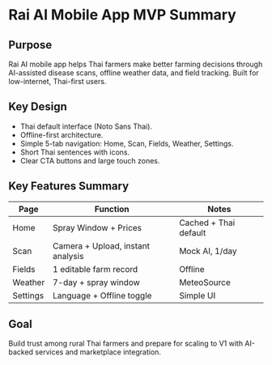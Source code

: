 # Rai AI Mobile App MVP Summary

## Purpose
Rai AI mobile app helps Thai farmers make better farming decisions through AI-assisted disease scans, offline weather data, and field tracking. Built for low-internet, Thai-first users.

## Key Design
- Thai default interface (Noto Sans Thai).
- Offline-first architecture.
- Simple 5-tab navigation: Home, Scan, Fields, Weather, Settings.
- Short Thai sentences with icons.
- Clear CTA buttons and large touch zones.

## Key Features Summary
| Page | Function | Notes |
|------|-----------|-------|
| Home | Spray Window + Prices | Cached + Thai default |
| Scan | Camera + Upload, instant analysis | Mock AI, 1/day |
| Fields | 1 editable farm record | Offline |
| Weather | 7-day + spray window | MeteoSource |
| Settings | Language + Offline toggle | Simple UI |

## Goal
Build trust among rural Thai farmers and prepare for scaling to V1 with AI-backed services and marketplace integration.
